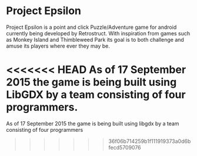 # Project Epsilon

Project Epsilon is a point and click Puzzle/Adventure game for android currently being developed by Retrostruct. With inspiration from games such as Monkey Island and Thimbleweed Park its goal is to both challenge and amuse its players where ever they may be.

<<<<<<< HEAD
As of 17 September 2015 the game is being built using LibGDX by a team consisting of four programmers.
=======
As of 17 September 2015 the game is being built using libgdx by a team consisting of four programmers
>>>>>>> 36f06b714259b1f111919373a0d6bfecd5709076
